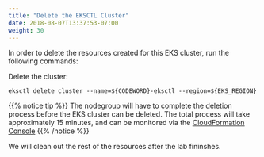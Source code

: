 ```yaml
---
title: "Delete the EKSCTL Cluster"
date: 2018-08-07T13:37:53-07:00
weight: 30
---
```


In order to delete the resources created for this EKS cluster, run the following commands:

Delete the cluster:
```
eksctl delete cluster --name=${CODEWORD}-eksctl --region=${EKS_REGION} 
```

{{% notice tip %}}
The nodegroup will have to complete the deletion process before the EKS cluster
can be deleted. The total process will take approximately 15 minutes, and can be monitored via the
[CloudFormation Console](https://console.aws.amazon.com/cloudformation/home)
{{% /notice %}}

We will clean out the rest of the resources after the lab fininshes.
